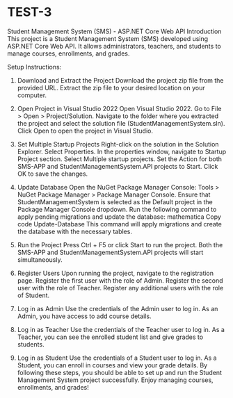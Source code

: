 # TEST-3
Student Management System (SMS) - ASP.NET Core Web API
Introduction
This project is a Student Management System (SMS) developed using ASP.NET Core Web API. It allows administrators, teachers, and students to manage courses, enrollments, and grades.

Setup Instructions:

1. Download and Extract the Project
Download the project zip file from the provided URL.
Extract the zip file to your desired location on your computer.

2. Open Project in Visual Studio 2022
Open Visual Studio 2022.
Go to File > Open > Project/Solution.
Navigate to the folder where you extracted the project and select the solution file (StudentManagementSystem.sln).
Click Open to open the project in Visual Studio.

3. Set Multiple Startup Projects
Right-click on the solution in the Solution Explorer.
Select Properties.
In the properties window, navigate to Startup Project section.
Select Multiple startup projects.
Set the Action for both SMS-APP and StudentManagementSystem.API projects to Start.
Click OK to save the changes.

4. Update Database
Open the NuGet Package Manager Console: Tools > NuGet Package Manager > Package Manager Console.
Ensure that StudentManagementSystem is selected as the Default project in the Package Manager Console dropdown.
Run the following command to apply pending migrations and update the database:
mathematica
Copy code
Update-Database
This command will apply migrations and create the database with the necessary tables.

5. Run the Project
Press Ctrl + F5 or click Start to run the project.
Both the SMS-APP  and StudentManagementSystem.API projects will start simultaneously.

6. Register Users
Upon running the project, navigate to the registration page.
Register the first user with the role of Admin.
Register the second user with the role of Teacher.
Register any additional users with the role of Student.

7. Log in as Admin
Use the credentials of the Admin user to log in.
As an Admin, you have access to add course details.

8. Log in as Teacher
Use the credentials of the Teacher user to log in.
As a Teacher, you can see the enrolled student list and give grades to students.

9. Log in as Student
Use the credentials of a Student user to log in.
As a Student, you can enroll in courses and view your grade details.
By following these steps, you should be able to set up and run the Student Management System project successfully. Enjoy managing courses, enrollments, and grades!






